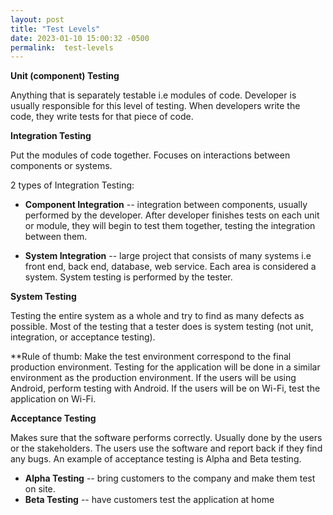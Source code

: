 ```yaml
---
layout: post
title: "Test Levels"
date: 2023-01-10 15:00:32 -0500
permalink:  test-levels
---
```

**Unit (component) Testing**

Anything that is separately testable i.e modules of code.  Developer is usually responsible for this level of testing.   When developers write the code, they write tests for that piece of code.  

**Integration Testing** 

Put the modules of code together.  Focuses on interactions between components or systems. 

2 types of Integration Testing:

-	**Component Integration** -- integration between components, usually performed by the developer.  After developer finishes tests on each unit or module, they will begin to test them together, testing the integration between them.  

-	**System Integration** -- large project that consists of many systems i.e front end, back end, database, web service.  Each area is considered a system. System testing is performed by the tester.  
 
**System Testing** 

Testing the entire system as a whole and try to find as many defects as possible.  Most of the testing that a tester does is system testing (not unit, integration, or acceptance testing).

<p>**Rule of thumb: Make the test environment correspond to the final production environment.  Testing for the application will be done in a similar environment as the production environment.  If the users will be using Android, perform testing with Android.  If the users will be on Wi-Fi, test the application on Wi-Fi.  </p>

**Acceptance Testing** 

Makes sure that the software performs correctly.  Usually done by the users or the stakeholders.  The users use the software and report back if they find any bugs.  An example of acceptance testing is Alpha and Beta testing.
    
- **Alpha Testing** -- bring customers to the company and make them test on site.
- **Beta Testing** -- have customers test the application at home
